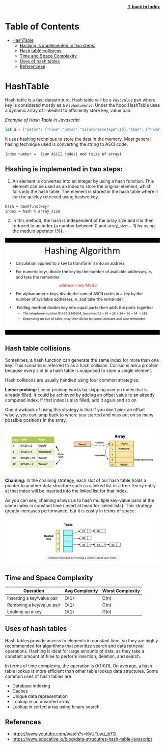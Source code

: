 <div align="right">
    <b><a href="README.md">↥ back to Index</a></b>
</div>

Table of Contents
=================

   * [HashTable](#hashtable)
      * [Hashing is implemented in two steps:](#hashing-is-implemented-in-two-steps)
      * [Hash table collisions](#hash-table-collisions)
      * [Time and Space Complexity](#time-and-space-complexity)
      * [Uses of hash tables](#uses-of-hash-tables)
      * [Referencese](#referencese)

# HashTable

Hash table is a fast datastruture. Hash table will be a `key:value` pair where key is considered mostly as a `Alphanumeric`. Under the hood HashTable uses a dynamic array of linkedlist to efficiently store key, value pair.

*Example of Hash Table in Javascript*
```js
let a = ["peter": {"name":"peter","salaryPercetage":10},"shan": {"name":"shan","salaryPercetage":20}]
```

It uses hashing technique to store the data in the memory. Most general hasing technique used is converting the string to ASCI code.

`Index number =  (sum ASCII codes) mod (size of array)`

## Hashing is implemented in two steps:

1. An element is converted into an integer by using a hash function. This element can be used as an index to store the original element, which falls into the hash table.
The element is stored in the hash table where it can be quickly retrieved using hashed key.
```
hash = hashfunc(key)
index = hash % array_size
```
2. In this method, the hash is independent of the array size and it is then reduced to an index (a number between 0 and array_size − 1) by using the modulo operator (%).

![HashingAlgorithm](images/HashTable/HashingAlgorithm.png "HashingAlgorithm")

## Hash table collisions
Sometimes, a hash function can generate the same index for more than one key. This scenario is referred to as a hash collision. Collisions are a problem because every slot in a hash table is supposed to store a single element.

Hash collisions are usually handled using four common strategies.

**Linear probing:** Linear probing works by skipping over an index that is already filled. It could be achieved by adding an offset value to an already computed index. If that index is also filled, add it again and so on.

One drawback of using this strategy is that if you don’t pick an offset wisely, you can jump back to where you started and miss out on so many possible positions in the array.

![LinearCollision](images/HashTable/LinearCollision.png "LinearCollision")

**Chaining:** In the chaining strategy, each slot of our hash table holds a pointer to another data structure such as a linked list or a tree. Every entry at that index will be inserted into the linked list for that index.

As you can see, chaining allows us to hash multiple key-value pairs at the same index in constant time (insert at head for linked lists). This strategy greatly increases performance, but it is costly in terms of space.

![ChainingCollision](images/HashTable/ChainingCollision.png "ChainingCollision")

## Time and Space Complexity

| Operation | Avg Complexity |  Worst Complexity |
| ------------- | ------------- |------------- |
| Inserting a key/value pair | O(1) |  O(n) |
| Removing a key/value pair| O(1) |  O(n) |
| Looking up a key | O(1) |  O(n) |

## Uses of hash tables

Hash tables provide access to elements in constant time, so they are highly recommended for algorithms that prioritize search and data retrieval operations. Hashing is ideal for large amounts of data, as they take a constant amount of time to perform insertion, deletion, and search.

In terms of time complexity, the operation is 0(1)0(1). On average, a hash table lookup is more efficient than other table lookup data structures. Some common uses of hash tables are:

- Database indexing
- Caches
- Unique data representation
- Lookup in an unsorted array
- Lookup in sorted array using binary search

## References

- https://www.youtube.com/watch?v=KyUTuwz_b7Q
- https://www.educative.io/blog/data-strucutres-hash-table-javascript
